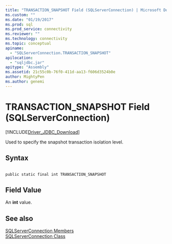 ```yaml
---
title: "TRANSACTION_SNAPSHOT Field (SQLServerConnection) | Microsoft Docs"
ms.custom: ""
ms.date: "01/19/2017"
ms.prod: sql
ms.prod_service: connectivity
ms.reviewer: ""
ms.technology: connectivity
ms.topic: conceptual
apiname: 
  - "SQLServerConnection.TRANSACTION_SNAPSHOT"
apilocation: 
  - "sqljdbc.jar"
apitype: "Assembly"
ms.assetid: 21c55c0b-76f0-411d-aa13-f606d3524b0e
author: MightyPen
ms.author: genemi
---
```

# TRANSACTION_SNAPSHOT Field (SQLServerConnection)
[!INCLUDE[Driver_JDBC_Download](../../../includes/driver_jdbc_download.md)]

  Used to specify the snapshot transaction isolation level.  
  
## Syntax  
  
```  
  
public static final int TRANSACTION_SNAPSHOT  
```  
  
## Field Value  
 An **int** value.  
  
## See also  
 [SQLServerConnection Members](../../../connect/jdbc/reference/sqlserverconnection-members.md)   
 [SQLServerConnection Class](../../../connect/jdbc/reference/sqlserverconnection-class.md)  
  
  
